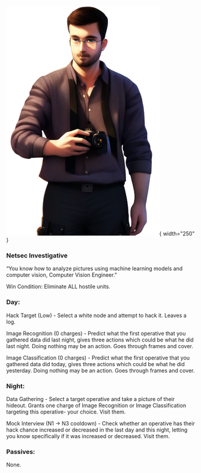 ![computervisionengineer.png](Images/computervisionengineer.png){ width="250" }

### **Netsec Investigative**

“You know how to analyze pictures using machine learning models and computer vision, Computer Vision Engineer.”

Win Condition: Eliminate ALL hostile units.

### **Day:**

Hack Target (Low) - Select a white node and attempt to hack it. Leaves a log.

Image Recognition (0 charges) - Predict what the first operative that you gathered data did last night, gives three actions which could be what he did last night. Doing nothing may be an action. Goes through frames and cover.

Image Classification (0 charges) - Predict what the first operative that you gathered data did today, gives three actions which could be what he did yesterday. Doing nothing may be an action. Goes through frames and cover.

### **Night:**

Data Gathering - Select a target operative and take a picture of their hideout. Grants one charge of Image Recognition or Image Classification targeting this operative- your choice. Visit them.

Mock Interview (N1 -> N3 cooldown) - Check whether an operative has their hack chance increased or decreased in the last day and this night, letting you know specifically if it was increased or decreased. Visit them.

### **Passives:**

None.